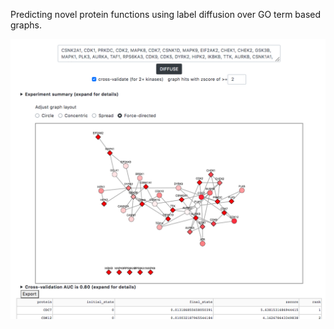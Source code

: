 Predicting novel protein functions using label diffusion over GO term based graphs.

<img src="example.png" alt="drawing" width="700"/>
